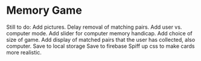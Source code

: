 # Memory Game

Still to do:
Add pictures.
Delay removal of matching pairs.
Add user vs. computer mode.
Add slider for computer memory handicap.
Add choice of size of game.
Add display of matched pairs that the user has collected, also computer.
Save to local storage
Save to firebase
Spiff up css to make cards more realistic.
